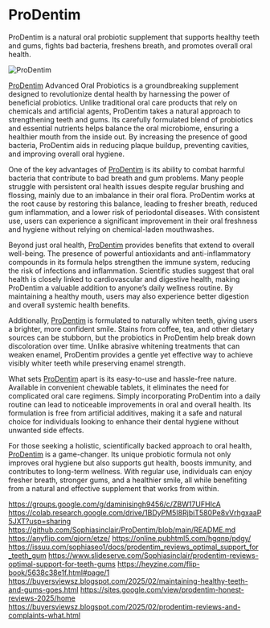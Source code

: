 # ProDentim
ProDentim is a natural oral probiotic supplement that supports healthy teeth and gums, fights bad bacteria, freshens breath, and promotes overall oral health.

![ProDentim](https://buyersviews.com/wp-content/uploads/2025/02/ProDentim-Reviews-Does-This-Supplement-Offer-the-Best-Gum-and-Teeth-Support-1536x717.png)

[ProDentim](https://buyersviews.com/0byk) Advanced Oral Probiotics is a groundbreaking supplement designed to revolutionize dental health by harnessing the power of beneficial probiotics. Unlike traditional oral care products that rely on chemicals and artificial agents, ProDentim takes a natural approach to strengthening teeth and gums. Its carefully formulated blend of probiotics and essential nutrients helps balance the oral microbiome, ensuring a healthier mouth from the inside out. By increasing the presence of good bacteria, ProDentim aids in reducing plaque buildup, preventing cavities, and improving overall oral hygiene.

One of the key advantages of [ProDentim](https://buyersviews.com/0byk) is its ability to combat harmful bacteria that contribute to bad breath and gum problems. Many people struggle with persistent oral health issues despite regular brushing and flossing, mainly due to an imbalance in their oral flora. ProDentim works at the root cause by restoring this balance, leading to fresher breath, reduced gum inflammation, and a lower risk of periodontal diseases. With consistent use, users can experience a significant improvement in their oral freshness and hygiene without relying on chemical-laden mouthwashes.

Beyond just oral health, [ProDentim](https://buyersviews.com/0byk) provides benefits that extend to overall well-being. The presence of powerful antioxidants and anti-inflammatory compounds in its formula helps strengthen the immune system, reducing the risk of infections and inflammation. Scientific studies suggest that oral health is closely linked to cardiovascular and digestive health, making ProDentim a valuable addition to anyone’s daily wellness routine. By maintaining a healthy mouth, users may also experience better digestion and overall systemic health benefits.

Additionally, [ProDentim](https://buyersviews.com/0byk) is formulated to naturally whiten teeth, giving users a brighter, more confident smile. Stains from coffee, tea, and other dietary sources can be stubborn, but the probiotics in ProDentim help break down discoloration over time. Unlike abrasive whitening treatments that can weaken enamel, ProDentim provides a gentle yet effective way to achieve visibly whiter teeth while preserving enamel strength.

What sets [ProDentim](https://buyersviews.com/0byk) apart is its easy-to-use and hassle-free nature. Available in convenient chewable tablets, it eliminates the need for complicated oral care regimens. Simply incorporating ProDentim into a daily routine can lead to noticeable improvements in oral and overall health. Its formulation is free from artificial additives, making it a safe and natural choice for individuals looking to enhance their dental hygiene without unwanted side effects.

For those seeking a holistic, scientifically backed approach to oral health, [ProDentim](https://buyersviews.com/0byk) is a game-changer. Its unique probiotic formula not only improves oral hygiene but also supports gut health, boosts immunity, and contributes to long-term wellness. With regular use, individuals can enjoy fresher breath, stronger gums, and a healthier smile, all while benefiting from a natural and effective supplement that works from within.

https://groups.google.com/g/daminisingh9456/c/ZBW17UFHIcA
https://colab.research.google.com/drive/1BDyPM5I8RjbiT580Pe8vVrhgxaaP5JXT?usp=sharing
https://github.com/Sophiasinclair/ProDentim/blob/main/README.md
https://anyflip.com/qjorn/etze/
https://online.pubhtml5.com/hgqnp/pdgy/
https://issuu.com/sophiaseo1/docs/prodentim_reviews_optimal_support_for_teeth_gum
https://www.slideserve.com/Sophiasinclair/prodentim-reviews-optimal-support-for-teeth-gums
https://heyzine.com/flip-book/5638c38e1f.html#page/1
https://buyersviewsz.blogspot.com/2025/02/maintaining-healthy-teeth-and-gums-goes.html
https://sites.google.com/view/prodentim-honest-reviews-2025/home
https://buyersviewsz.blogspot.com/2025/02/prodentim-reviews-and-complaints-what.html

